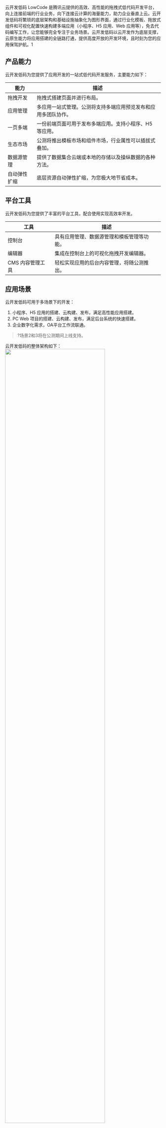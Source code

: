 云开发低码 LowCode 是腾讯云提供的高效、高性能的拖拽式低代码开发平台，向上连接前端的行业业务，向下连接云计算的海量能力，助力企业垂直上云。云开发低码将繁琐的底层架构和基础设施抽象化为图形界面，通过行业化模板、拖放式组件和可视化配置快速构建多端应用（小程序、H5 应用、Web 应用等），免去代码编写工作，让您能够完全专注于业务场景。云开发低码以云开发作为底层支撑，云原生能力将应用搭建的全链路打通，提供高度开放的开发环境，且时刻为您的应用保驾护航。1



## 产品能力

云开发低码为您提供了应用开发的一站式低代码开发服务，主要能力如下： 

| 能力         | 描述                                                         |
| ------------ | ------------------------------------------------------------ |
| 拖拽开发     | 拖拽式搭建页面并进行布局。                                   |
| 应用管理     | 多应用一站式管理。公测将支持多端应用预览发布和应用多团队协作。 |
| 一页多端     | 一份前端页面可用于发布多端应用。支持小程序、H5 等应用。 |
| 生态市场     | 公测将推出模板市场和组件市场，行业属性可以插拔式叠加。       |
| 数据源管理   | 提供了数据集合云端或本地的存储以及操纵数据的各种方法。       |
| 自动弹性扩缩 | 底层资源自动弹性扩缩，为您极大地节省成本。                   |

## 平台工具

云开发低码为您提供了丰富的平台工具，配合使用实现高效率开发。

| 工具             | 描述                                       |
| ---------------- | ------------------------------------------ |
| 控制台           | 具有应用管理、数据源管理和模板管理等功能。 |
| 编辑器           | 集成在控制台上的可视化拖拽开发编辑器。     |
| CMS 内容管理工具 | 轻松实现应用的后台内容管理，将随公测推出。 |

## 应用场景

云开发低码可用于多场景下的开发：

1. 小程序、H5 应用的搭建、云构建、发布，满足高性能应用搭建。
2. PC Web 项目的搭建、云构建、发布，满足后台系统的快速搭建。 
3. 企业数字化需求，OA平台工作流联通。

>?场景2和3将在公测期间上线支持。

云开发低码的整体架构如下：
<img src="https://main.qcloudimg.com/raw/ebb1ffce882e5fe9e857836d2152aa6d.svg" width="80%"></img>

